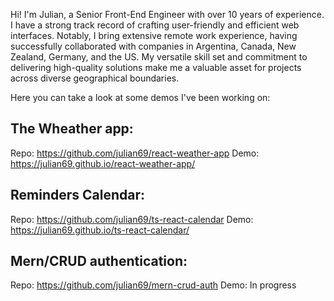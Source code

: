 Hi!
I'm Julian, a Senior Front-End Engineer with over 10 years of experience. I have a strong track record of crafting user-friendly and efficient web interfaces. Notably, I bring extensive remote work experience, having successfully collaborated with companies in Argentina, Canada, New Zealand, Germany, and the US. My versatile skill set and commitment to delivering high-quality solutions make me a valuable asset for projects across diverse geographical boundaries.

Here you can take a look at some demos I've been working on:

## The Wheather app:
Repo: https://github.com/julian69/react-weather-app
Demo: https://julian69.github.io/react-weather-app/

## Reminders Calendar:
Repo: https://github.com/julian69/ts-react-calendar
Demo: https://julian69.github.io/ts-react-calendar/

## Mern/CRUD authentication:
Repo: https://github.com/julian69/mern-crud-auth
Demo: In progress
